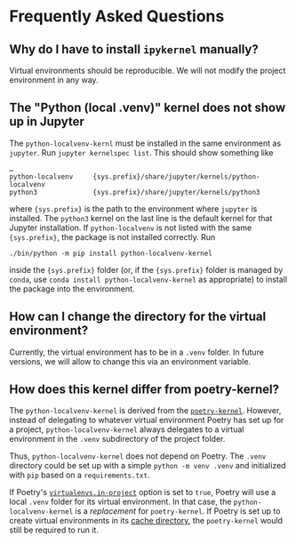 # Frequently Asked Questions

## Why do I have to install `ipykernel` manually?

Virtual environments should be reproducible. We will not modify the project environment in any way.

## The "Python (local .venv)" kernel does not show up in Jupyter

The `python-localvenv-kernl` must be installed in the same environment as `jupyter`. Run `jupyter kernelspec list`. This should show something like

```
…
python-localvenv     {sys.prefix}/share/jupyter/kernels/python-localvenv
python3              {sys.prefix}/share/jupyter/kernels/python3
```

where `{sys.prefix}` is the path to the environment where `jupyter` is installed. The `python3` kernel on the last line is the default kernel for that Jupyter installation. If `python-localvenv` is not listed with the same `{sys.prefix}`, the package is not installed correctly. Run

```
./bin/python -m pip install python-localvenv-kernel
```

inside the `{sys.prefix}` folder (or, if the `{sys.prefix}` folder is managed by `conda`, use `conda install python-localvenv-kernel` as appropriate) to install the package into the environment.


## How can I change the directory for the virtual environment?

Currently, the virtual environment has to be in a `.venv` folder. In future versions, we will allow to change this via an environment variable.


## How does this kernel differ from poetry-kernel?

The `python-localvenv-kernel` is derived from the [`poetry-kernel`](https://github.com/pathbird/poetry-kernel). However, instead of delegating to whatever virtual environment Poetry has set up for a project, `python-localvenv-kernel` always delegates to a virtual environment in the `.venv` subdirectory of the project folder.

Thus, `python-localvenv-kernel` does not depend on Poetry. The `.venv` directory could be set up with a simple `python -m venv .venv` and initialized with `pip` based on a `requirements.txt`.

If Poetry's [`virtualenvs.in-project`](https://python-poetry.org/docs/configuration/#virtualenvsin-project) option is set to `true`, Poetry will use a local `.venv` folder for its virtual environment. In that case, the `python-localvenv-kernel` is a *replacement* for `poetry-kernel`. If Poetry is set up to create virtual environments in its [cache directory](https://python-poetry.org/docs/configuration/#cache-directory), the `poetry-kernel` would still be required to run it.

